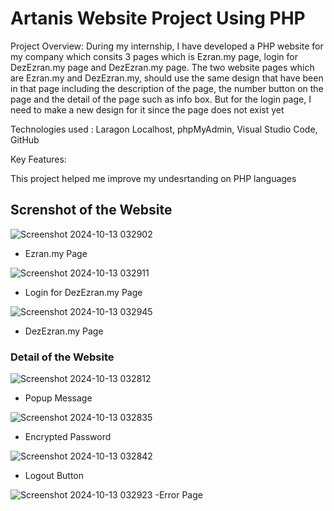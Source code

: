 # Artanis Website Project Using PHP

Project Overview: During my internship, I have developed a PHP website for my company which consits 3 pages which is Ezran.my page, login for DezEzran.my page and DezEzran.my page. 
The two website pages which are Ezran.my and DezEzran.my, should use the same design that have been in that page including the description of the page, the number button on the page and the detail of the page such as info box. 
But for the login page, I need to make a new design for it since the page does not exist yet

Technologies used : Laragon Localhost, phpMyAdmin, Visual Studio Code, GitHub

Key Features:


This project helped me improve my undesrtanding on PHP languages


## Screnshot of the Website

![Screenshot 2024-10-13 032902](https://github.com/user-attachments/assets/5a20dc18-0470-4b0e-858a-9b928e9f8ff4)
- Ezran.my Page
  
![Screenshot 2024-10-13 032911](https://github.com/user-attachments/assets/38b97e9f-a6d7-40a6-86b5-f185a12d73ef)
- Login for DezEzran.my Page
  
![Screenshot 2024-10-13 032945](https://github.com/user-attachments/assets/0e0da07c-6c30-4fcf-aa42-4ea268994dec)
- DezEzran.my Page

### Detail of the Website

![Screenshot 2024-10-13 032812](https://github.com/user-attachments/assets/4810a65d-2f48-47c3-be04-02c3f5fef6c3)
- Popup Message

![Screenshot 2024-10-13 032835](https://github.com/user-attachments/assets/1f436df9-6c90-4c72-9533-fa3eea875982)
- Encrypted Password

![Screenshot 2024-10-13 032842](https://github.com/user-attachments/assets/c065a071-77a2-4db6-9618-ea4565710bbf)
- Logout Button

![Screenshot 2024-10-13 032923](https://github.com/user-attachments/assets/68a8a9a3-a270-463b-b8e1-4e6ea3a5dfc1)
-Error Page




